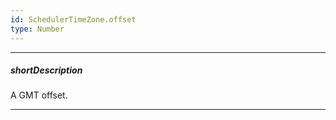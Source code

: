 ```yaml
---
id: SchedulerTimeZone.offset
type: Number
---
```

---
##### shortDescription
A GMT offset.

---
<!-- Description goes here -->